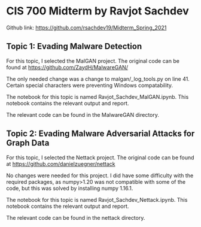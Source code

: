 # CIS 700 Midterm by Ravjot Sachdev

Github link: https://github.com/rsachdev19/Midterm_Spring_2021


## Topic 1: Evading Malware Detection

For this topic, I selected the MalGAN project. The original code can be found at https://github.com/ZaydH/MalwareGAN/

The only needed change was a change to malgan/_log_tools.py on line 41. Certain special characters were preventing Windows compatability.

The notebook for this topic is named Ravjot_Sachdev_MalGAN.ipynb. This notebook contains the relevant output and report.

The relevant code can be found in the MalwareGAN directory.


## Topic 2: Evading Malware Adversarial Attacks for Graph Data

For this topic, I selected the Nettack project. The original code can be found at https://github.com/danielzuegner/nettack

No changes were needed for this project. I did have some difficulty with the required packages, as numpy>1.20 was not compatible with some of the code, but this was solved by installing numpy 1.16.1.

The notebook for this topic is named Ravjot_Sachdev_Nettack.ipynb. This notebook contains the relevant output and report.

The relevant code can be found in the nettack directory.